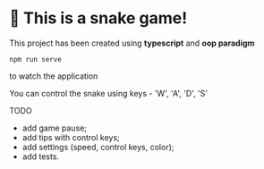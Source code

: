 # 🚀 This is a snake game!

This project has been created using **typescript** and **oop paradigm**

```
npm run serve
```

to watch the application

You can control the snake using keys - 'W', 'A', 'D', 'S'

TODO
- add game pause;
- add tips with control keys;
- add settings (speed, control keys, color);
- add tests.
